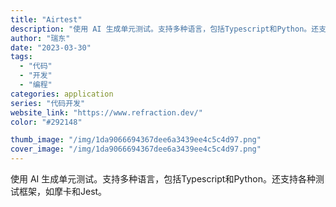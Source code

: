 ```yaml
---
title: "Airtest"
description: "使用 AI 生成单元测试。支持多种语言，包括Typescript和Python。还支持各种测试框架，如摩卡和Jest。"
author: "瑞东"
date: "2023-03-30"
tags:
  - "代码"
  - "开发"
  - "编程"
categories: application
series: "代码开发"
website_link: "https://www.refraction.dev/"
color: "#292148"

thumb_image: "/img/1da9066694367dee6a3439ee4c5c4d97.png"
cover_image: "/img/1da9066694367dee6a3439ee4c5c4d97.png"
---
```


使用 AI 生成单元测试。支持多种语言，包括Typescript和Python。还支持各种测试框架，如摩卡和Jest。